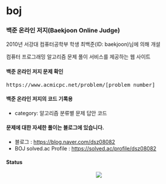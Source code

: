 # boj
### 백준 온라인 저지(Baekjoon Online Judge)
<p>2010년 서강대 컴퓨터공학부 학생 최백준(ID: baekjoon)님에 의해 개설</p>
<p>컴퓨터 프로그래밍 알고리즘 문제 풀이 서비스를 제공하는 웹 사이트</p>


#### 백준 온라인 저지 문제 확인
<pre>https://www.acmicpc.net/problem/[problem number]</pre>

#### 백준 온라인 저지의 코드 기록용
- category: 알고리즘 분류별 문제 답안 코드

#### 문제에 대한 자세한 풀이는 블로그에 있습니다.
- 블로그 : https://blog.naver.com/dsz08082
- BOJ solved.ac Profile : https://solved.ac/profile/dsz08082

#### Status
<div align="center">
  <a href="https://solved.ac/dsz08082">
    <img src="http://mazassumnida.wtf/api/v2/generate_badge?boj=dsz08082"]
  </a>
</div>
